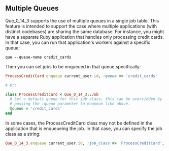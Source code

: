 ## Multiple Queues

Que_0_14_3 supports the use of multiple queues in a single job table. This feature is intended to support the case where multiple applications (with distinct codebases) are sharing the same database. For instance, you might have a separate Ruby application that handles only processing credit cards. In that case, you can run that application's workers against a specific queue:

```shell
que --queue-name credit_cards
```

Then you can set jobs to be enqueued in that queue specifically:

```ruby
ProcessCreditCard.enqueue current_user.id, :queue => 'credit_cards'

# Or:

class ProcessCreditCard < Que_0_14_3::Job
  # Set a default queue for this job class; this can be overridden by
  # passing the :queue parameter to enqueue like above.
  @queue = 'credit_cards'
end
```

In some cases, the ProcessCreditCard class may not be defined in the application that is enqueueing the job. In that case, you can specify the job class as a string:

```ruby
Que_0_14_3.enqueue current_user.id, :job_class => 'ProcessCreditCard', :queue => 'credit_cards'
```
